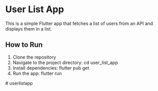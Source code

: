 # User List App

This is a simple Flutter app that fetches a list of users from an API and displays them in a list.

## How to Run

1. Clone the repository
2. Navigate to the project directory:
   cd user_list_app
3. Install dependencies:
   flutter pub get
4. Run the app:
   flutter run



#   u s e r _ l i s t _ a p p  
 